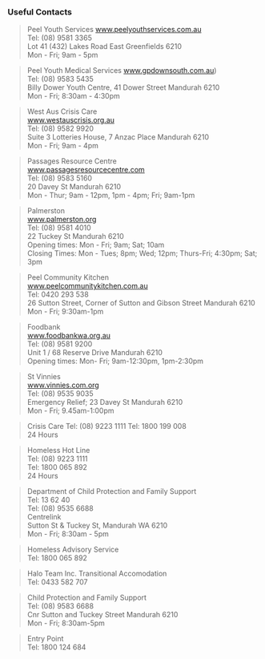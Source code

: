### Useful Contacts
> Peel Youth Services
> www.peelyouthservices.com.au  
> Tel: (08) 9581 3365  
> Lot 41 (432) Lakes Road East Greenfields 6210  
> Mon - Fri; 9am - 5pm

> Peel Youth Medical Services 
> www.gpdownsouth.com.au)  
> Tel: (08) 9583 5435  
> Billy Dower Youth Centre, 41 Dower Street Mandurah 6210  
> Mon - Fri; 8:30am - 4:30pm

> West Aus Crisis Care  
> www.westauscrisis.org.au  
> Tel: (08) 9582 9920  
> Suite 3 Lotteries House, 7 Anzac Place Mandurah 6210  
> Mon - Fri; 9am - 4pm

> Passages Resource Centre  
> www.passagesresourcecentre.com  
> Tel: (08) 9583 5160  
> 20 Davey St Mandurah 6210  
> Mon - Thur; 9am - 12pm, 1pm - 4pm; Fri; 9am-1pm

> Palmerston  
> www.palmerston.org  
> Tel: (08) 9581 4010  
> 22 Tuckey St Mandurah 6210  
> Opening times: Mon - Fri; 9am; Sat; 10am  
> Closing Times: Mon - Tues; 8pm; Wed; 12pm; Thurs-Fri; 4:30pm; Sat; 3pm

> Peel Community Kitchen  
> www.peelcommunitykitchen.com.au  
> Tel: 0420 293 538  
> 26 Sutton Street, Corner of Sutton and Gibson Street Mandurah 6210  
> Mon - Fri; 9:30am-1pm

> Foodbank  
> www.foodbankwa.org.au  
> Tel: (08) 9581 9200  
> Unit 1 / 68 Reserve Drive Mandurah 6210  
> Opening times: Mon- Fri; 9am-12:30pm, 1pm-2:30pm

> St Vinnies  
> www.vinnies.com.org  
> Tel: (08) 9535 9035  
> Emergency Relief; 23 Davey St Mandurah 6210  
> Mon - Fri; 9.45am-1:00pm

> Crisis Care 
> Tel: (08) 9223 1111
> Tel: 1800 199 008  
> 24 Hours  

> Homeless Hot Line   
> Tel: (08) 9223 1111  
> Tel: 1800 065 892  
> 24 Hours  

> Department of Child Protection and Family Support   
> Tel: 13 62 40  
> Tel: (08) 9535 6688  
> Centrelink  
> Sutton St & Tuckey St, Mandurah WA 6210  
> Mon - Fri; 8:30am - 5pm

> Homeless Advisory Service   
> Tel: 1800 065 892  

> Halo Team Inc. Transitional Accomodation   
> Tel: 0433 582 707  

> Child Protection and Family Support   
> Tel: (08) 9583 6688  
> Cnr Sutton and Tuckey Street Mandurah 6210</span>   
> Mon - Fri; 8:30am-5pm

> Entry Point  
> Tel: 1800 124 684  
